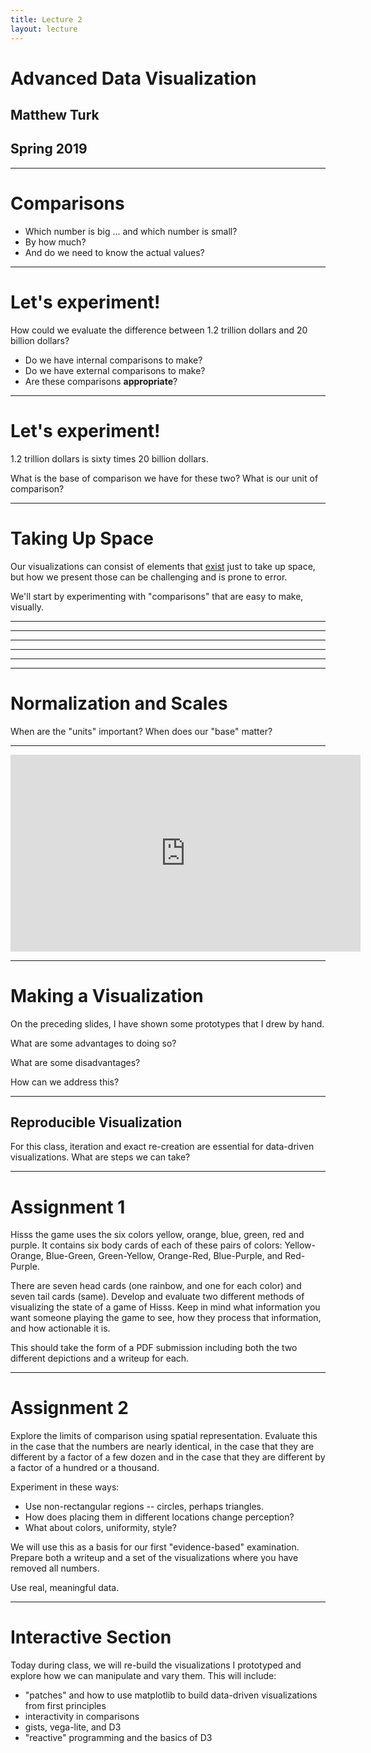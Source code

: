```yaml
---
title: Lecture 2
layout: lecture
---
```

# Advanced Data Visualization
## Matthew Turk
## Spring 2019

---

# Comparisons

 * Which number is big ... and which number is small?
 * By how much?
 * And do we need to know the actual values?

---

# Let's experiment!

How could we evaluate the difference between 1.2 trillion dollars and 20
billion dollars?

 * Do we have internal comparisons to make?
 * Do we have external comparisons to make?
 * Are these comparisons **appropriate**?

---

# Let's experiment!

1.2 trillion dollars is sixty times 20 billion dollars.

What is the base of comparison we have for these two?  What is our unit of
comparison?

---

# Taking Up Space

Our visualizations can consist of elements that
[exist](https://www.youtube.com/watch?v=VyLayjuKQyY) just to take up space, but
how we present those can be challenging and is prone to error.

We'll start by experimenting with "comparisons" that are easy to make,
visually.

---

<!-- .slide: data-background-image="images/twoboxes_1.png" data-background-size="contain" -->

---

<!-- .slide: data-background-image="images/twoboxes_2.png" data-background-size="contain" -->

---

<!-- .slide: data-background-image="images/twoboxes_3.png" data-background-size="contain" -->

---

<!-- .slide: data-background-image="images/twoboxes_4.png" data-background-size="contain" -->

---

<!-- .slide: data-background-image="images/twoboxes_5.png" data-background-size="contain" -->

---

# Normalization and Scales

When are the "units" important?  When does our "base" matter?

---

<iframe width="560" height="315"
src="https://www.youtube.com/embed/vZlXd2Rf6pk" frameborder="0"
allow="accelerometer; autoplay; encrypted-media; gyroscope; picture-in-picture"
allowfullscreen></iframe>

---

# Making a Visualization

On the preceding slides, I have shown some prototypes that I drew by hand.

What are some advantages to doing so?

What are some disadvantages?

How can we address this?

---

## Reproducible Visualization

For this class, iteration and exact re-creation are essential for data-driven
visualizations.  What are steps we can take?

---

# Assignment 1

Hisss the game uses the six colors yellow, orange, blue, green, red and purple.
It contains six body cards of each of these pairs of colors: Yellow-Orange,
Blue-Green, Green-Yellow, Orange-Red, Blue-Purple, and Red-Purple.

There are seven head cards (one rainbow, and one for each color) and seven tail
cards (same).  Develop and evaluate two different methods of visualizing the
state of a game of Hisss.  Keep in mind what information you want someone
playing the game to see, how they process that information, and how actionable
it is.

This should take the form of a PDF submission including both the two different
depictions and a writeup for each.

---

# Assignment 2

Explore the limits of comparison using spatial representation.  Evaluate this
in the case that the numbers are nearly identical, in the case that they are
different by a factor of a few dozen and in the case that they are different
by a factor of a hundred or a thousand.

Experiment in these ways:

 * Use non-rectangular regions -- circles, perhaps triangles.
 * How does placing them in different locations change perception?
 * What about colors, uniformity, style?

We will use this as a basis for our first "evidence-based" examination. Prepare
both a writeup and a set of the visualizations where you have removed all
numbers.

Use real, meaningful data.

---

# Interactive Section

Today during class, we will re-build the visualizations I prototyped and
explore how we can manipulate and vary them.  This will include:

 * "patches" and how to use matplotlib to build data-driven visualizations from
   first principles
 * interactivity in comparisons
 * gists, vega-lite, and D3
 * "reactive" programming and the basics of D3
